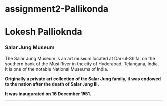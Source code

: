 # assignment2-Pallikonda

# Lokesh Pallioknda
### Salar Jung Museum
 
 The Salar Jung Museum is an art museum located at Dar-ul-Shifa, on the southern bank of the Musi River in the city of Hyderabad, Telangana, India. It is one of the notable National Museums of India.

 **Originally a private art collection of the Salar Jung family, it was endowed to the nation after the death of Salar Jung III.**
 
 **It was inaugurated on 16 December 1951.**

 ***
 

